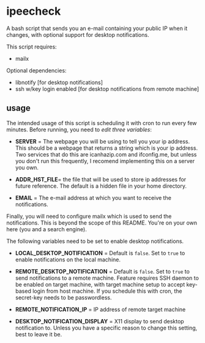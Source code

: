 ipeecheck
=========

A bash script that sends you an e-mail containing your public IP when it changes,
with optional support for desktop notifications.

This script requires:
- mailx

Optional dependencies:
- libnotify [for desktop notifications]
- ssh w/key login enabled [for desktop notifications from remote machine]

usage
---------

The intended usage of this script is scheduling it with cron to run every few minutes. 
Before running, you need to *edit three variables*:

* **SERVER** = The webpage you will be using to tell you your ip address. This should be a webpage that returns a string which is your ip address. Two services that do this are icanhazip.com and ifconfig.me, but unless you don't run this frequently, I recomend implementing this on a server you own.

* **ADDR_HST_FILE**= the file that will be used to store ip addresses for future reference. The default is a hidden file in your home directory.

* **EMAIL** = The e-mail address at which you want to receive the notifications.

Finally, you will need to configure mailx which is used to send the notifications. This is beyond the scope of this README. You're on your own here (you and a search engine).

The following variables need to be set to enable desktop notifications.

* **LOCAL_DESKTOP_NOTIFICATION** = Default is `false`. Set to `true` to enable notifications on the local machine.

* **REMOTE_DESKTOP_NOTIFICATION** = Default is `false`. Set to `true` to send notifications to a remote machine. Feature requires SSH daemon to be enabled on target machine, with target machine setup to accept key-based login from host machine. If you schedule this with cron, the secret-key needs to be passwordless. 

* **REMOTE_NOTIFICATION_IP** = IP address of remote target machine

* **DESKTOP_NOTIFICATION_DISPLAY** = X11 display to send desktop notification to. Unless you have a specific reason to change this setting, best to leave it be.
